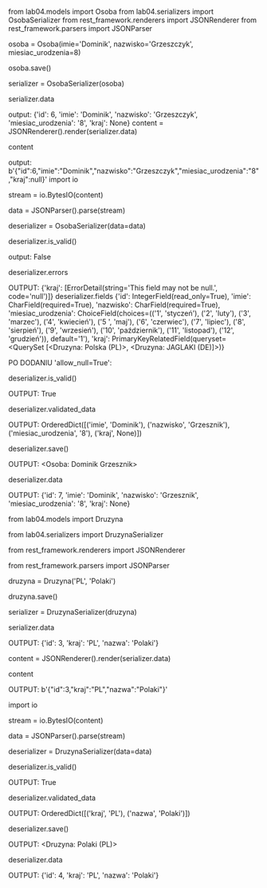 from lab04.models import Osoba
from lab04.serializers import OsobaSerializer
from rest_framework.renderers import JSONRenderer
from rest_framework.parsers import JSONParser

osoba = Osoba(imie='Dominik', nazwisko='Grzeszczyk', miesiac_urodzenia=8)

osoba.save()

serializer = OsobaSerializer(osoba)

serializer.data

output: {'id': 6, 'imie': 'Dominik', 'nazwisko': 'Grzeszczyk', 'miesiac_urodzenia': '8', 'kraj': None}
content = JSONRenderer().render(serializer.data)

content

output: b'{"id":6,"imie":"Dominik","nazwisko":"Grzeszczyk","miesiac_urodzenia":"8","kraj":null}'
import io

stream = io.BytesIO(content)

data = JSONParser().parse(stream)

deserializer = OsobaSerializer(data=data)

deserializer.is_valid()

output: False

deserializer.errors

OUTPUT:
{'kraj': [ErrorDetail(string='This field may not be null.', code='null')]}
deserializer.fields
{'id': IntegerField(read_only=True), 'imie': CharField(required=True), 'nazwisko': CharField(required=True), 'miesiac_urodzenia': ChoiceField(choices=(('1', 'styczeń'), ('2', 'luty'), ('3', 'marzec'), ('4', 'kwiecień'), ('5 ', 'maj'), ('6', 'czerwiec'), ('7', 'lipiec'), ('8', 'sierpień'), ('9', 'wrzesień'), ('10', 'październik'), ('11', 'listopad'), ('12', 'grudzień')), default='1'), 'kraj': PrimaryKeyRelatedField(queryset=<QuerySet [<Druzyna: Polska (PL)>, <Druzyna: JAGLAKI (DE)]>)}

PO DODANIU 'allow_null=True':

deserializer.is_valid()

OUTPUT: True

deserializer.validated_data

OUTPUT: OrderedDict([('imie', 'Dominik'), ('nazwisko', 'Grzesznik'), ('miesiac_urodzenia', '8'), ('kraj', None)])

deserializer.save()

OUTPUT: <Osoba: Dominik Grzesznik>

deserializer.data

OUTPUT: {'id': 7, 'imie': 'Dominik', 'nazwisko': 'Grzesznik', 'miesiac_urodzenia': '8', 'kraj': None}



from lab04.models import Druzyna

from lab04.serializers import DruzynaSerializer

from rest_framework.renderers import JSONRenderer

from rest_framework.parsers import JSONParser

druzyna = Druzyna('PL', 'Polaki')

druzyna.save()

serializer = DruzynaSerializer(druzyna)

serializer.data

OUTPUT: {'id': 3, 'kraj': 'PL', 'nazwa': 'Polaki'}

content = JSONRenderer().render(serializer.data)

content

OUTPUT: b'{"id":3,"kraj":"PL","nazwa":"Polaki"}'

import io

stream = io.BytesIO(content)

data = JSONParser().parse(stream)

deserializer = DruzynaSerializer(data=data)

deserializer.is_valid()

OUTPUT: True

deserializer.validated_data

OUTPUT: OrderedDict([('kraj', 'PL'), ('nazwa', 'Polaki')])

deserializer.save()

OUTPUT: <Druzyna: Polaki (PL)>

deserializer.data

OUTPUT: {'id': 4, 'kraj': 'PL', 'nazwa': 'Polaki'}
